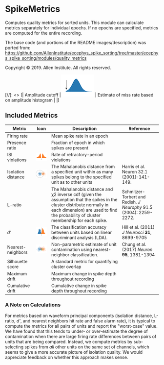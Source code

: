 # SpikeMetrics
Computes quality metrics for sorted units. This module can calculate metrics separately for individual epochs. If no epochs are specified, metrics are computed for the entire recording.

The base code (and portions of the README images/description) was ported from: https://github.com/AllenInstitute/ecephys_spike_sorting/tree/master/ecephys_spike_sorting/modules/quality_metrics

Copyright © 2019. Allen Institute.  All rights reserved.

[//]: <> (| Amplitude cutoff   |![](images/amp_cut.png)   | Estimate of miss rate based on amplitude histogram |                  |)

## Included Metrics

| Metric             | Icon                     | Description                                        |    Reference     |
| ------------------ |:------------------------:| -------------------------------------------------- | -----------------|
| Firing rate        |                          | Mean spike rate in an epoch                        |                  |
| Presence ratio     |                          | Fraction of epoch in which spikes are present      |                  |
| ISI violations     |![](images/isi_viol.png)  | Rate of refractory-period violations               |                  |
| Isolation distance |![](images/isol_dist.png) | The Mahalanobis distance from a specified unit within as many spikes belong to the specified unit as to other units   | Harris et al. Neuron 32.1 (2001): 141-149. |
| L-ratio            |                          | The Mahalanobis distance and χ2 inverse cdf (given the assumption that the spikes in the cluster distribute normally in each dimension) are used to find the probability of cluster membership for each spike. |        Schmitzer-Torbert and Redish. _J Neurophy_  91.5 (2004): 2259-2272.         |
| _d'_               |![](images/d_prime.png)   | The classification accuracy between units based on linear discriminant analysis (LDA).               | Hill et al. (2011) _J Neurosci_ **31**, 8699-9705 |
| Nearest-neighbors  |![](images/nn_overlap.png)| Non-parametric estimate of unit contamination using nearest-neighbor classification.      | Chung et al. (2017) _Neuron_ **95**, 1381-1394 |
| Silhouette score  |                           | A standard metric for quantifying cluster overlap      |         |
| Maximum drift     |                           | Maximum change in spike depth throughout recording    |         |
| Cumulative drift  |                           | Cumulative change in spike depth throughout recording |         |

### A Note on Calculations

For metrics based on waveform principal components (isolation distance, L-ratio, _d'_, and nearest neighbors hit rate and false alarm rate), it is typical to compute the metrics for all pairs of units and report the "worst-case" value. We have found that this tends to under- or over-estimate the degree of contamination when there are large firing rate differences between pairs of units that are being compared. Instead, we compute metrics by sub-selecting spikes from _all_ other units on the same set of channels, which seems to give a more accurate picture of isolation quality. We would appreciate feedback on whether this approach makes sense.
